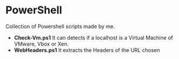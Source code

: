 # PowerShell
Collection of Powershell scripts made by me.

  - **Check-Vm.ps1** It can detects if a localhost is a Virtual Machine of VMware, Vbox or Xen.
  - **WebHeaders.ps1** It extracts the Headers of the URL chosen
